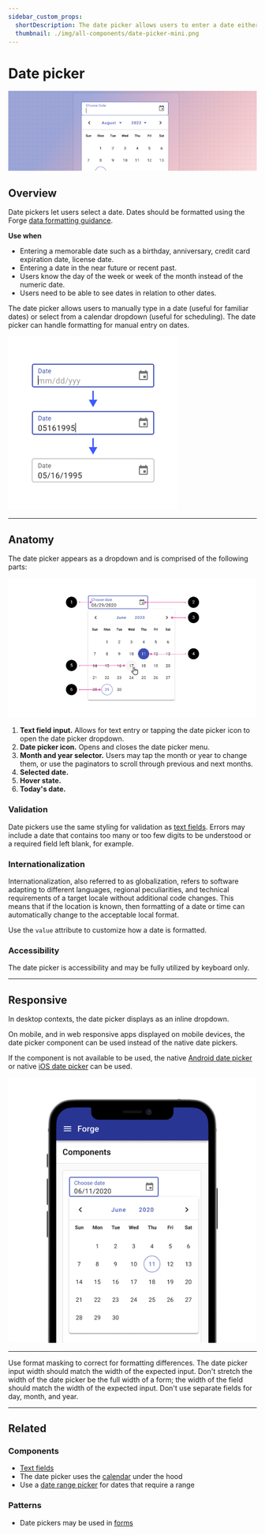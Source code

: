```yaml
---
sidebar_custom_props:
  shortDescription: The date picker allows users to enter a date either through text input or by choosing a date from the calendar.
  thumbnail: ./img/all-components/date-picker-mini.png
---
```


# Date picker

<ComponentVisual storybookUrl="https://forge.tylerdev.io/main/?path=/story/components-date-picker--default">

![](./images/date-picker.png)

</ComponentVisual>

## Overview

Date pickers let users select a date. Dates should be formatted using the Forge [data formatting guidance](/ux-writing/data-formats/dates-and-times).

**Use when**

- Entering a memorable date such as a birthday, anniversary, credit card expiration date, license date. 
- Entering a date in the near future or recent past. 
- Users know the day of the week or week of the month instead of the numeric date. 
- Users need to be able to see dates in relation to other dates. 

The date picker allows users to manually type in a date (useful for familiar dates) or select from a calendar dropdown (useful for scheduling). The date picker can handle formatting for manual entry on dates. 

<ImageBlock max-width="300px" caption="The date picker formats dates that are entered manually.">

![Text field with formatted mask.](./images/date-mask.png)

</ImageBlock>

---

## Anatomy

The date picker appears as a dropdown and is comprised of the following parts:

<ImageBlock padded="false">

![Anatomy of a date picker](./images/datepicker-anatomy.png)

</ImageBlock>

1. **Text field input.** Allows for text entry or tapping the date picker icon to open the date picker dropdown.
2. **Date picker icon.** Opens and closes the date picker menu.
3. **Month and year selector.** Users may tap the month or year to change them, or use the paginators to scroll through previous and next months. 
4. **Selected date.** 
5. **Hover state.**
6. **Today's date.**

### Validation

Date pickers use the same styling for validation as [text fields](/components/fields/text-field#states). Errors may include a date that contains too many or too few digits to be understood or a required field left blank, for example.

### Internationalization

Internationalization, also referred to as globalization, refers to software adapting to different languages, regional peculiarities, and technical requirements of a target locale without additional code changes. This means that if the location is known, then formatting of a date or time can automatically change to the acceptable local format.

Use the `value` attribute to customize how a date is formatted. 

### Accessibility

The date picker is accessibility and may be fully utilized by keyboard only. 

---

## Responsive

In desktop contexts, the date picker displays as an inline dropdown. 

On mobile, and in web responsive apps displayed on mobile devices, the date picker component can be used instead of the native date pickers.

If the component is not available to be used, the native [Android date picker](https://developer.android.com/reference/android/widget/DatePicker) or native [iOS date picker](https://developer.apple.com/documentation/uikit/uidatepicker) can be used.

<ImageBlock max-width="400px" caption="The date picker displays similarly on mobile as it does on desktop.">

![Date picker being used on mobile.](./images/mobile-datepicker.png)

</ImageBlock>

---

<DoDontGrid>
  <DoDontTextSection>
    <DoDontText type="do">Use format masking to correct for formatting differences.</DoDontText>
    <DoDontText type="do">The date picker input width should match the width of the expected input.</DoDontText>
  </DoDontTextSection>
  <DoDontTextSection>
    <DoDontText type="dont">Don't stretch the width of the date picker be the full width of a form; the width of the field should match the width of the expected input.</DoDontText>
    <DoDontText type="dont">Don't use separate fields for day, month, and year.</DoDontText>
  </DoDontTextSection>
</DoDontGrid>

---

## Related 

### Components

* [Text fields](/components/fields/text-field)
* The date picker uses the [calendar](/components/calendar) under the hood
* Use a [date range picker](/components/date-range-picker) for dates that require a range 

### Patterns 

* Date pickers may be used in [forms](/patterns/forms)
